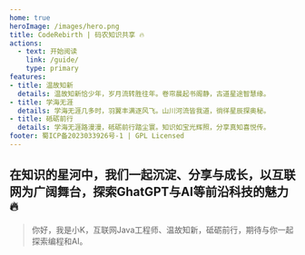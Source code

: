 ```yaml
---
home: true
heroImage: /images/hero.png
title: CodeRebirth | 码农知识共享 🔥
actions:
  - text: 开始阅读
    link: /guide/
    type: primary
features:
- title: 温故知新
  details: 温故知新恰少年，岁月流转胜往年。卷帘晨起书阁静，古道星途智慧缘。
- title: 学海无涯
  details: 学海无涯几多时，羽翼丰满逐风飞。山川河流皆我道，徜徉星辰探奥秘。
- title: 砥砺前行
  details: 学海无涯路漫漫，砥砺前行踏尘寰。知识如宝光辉照，分享真知喜悦传。
footer: 蜀ICP备2023033926号-1 | GPL Licensed 
---
```


## 在知识的星河中，我们一起沉淀、分享与成长，以互联网为广阔舞台，探索GhatGPT与AI等前沿科技的魅力🔥

>你好，我是小K，互联网Java工程师、温故知新，砥砺前行，期待与你一起探索编程和AI。


    
 

